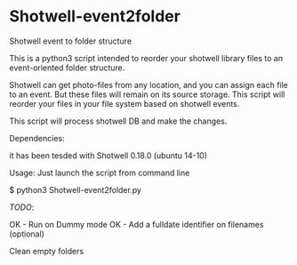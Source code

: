 # Shotwell-event2folder
Shotwell event to folder structure  

This is a python3 script intended to reorder your shotwell library files to an event-oriented folder structure.  

Shotwell can get photo-files from any location, and you can assign each file to an event. But these files will remain on its source storage.
This script will reorder your files in your file system based on shotwell events.

This script will process shotwell DB and make the changes.

Dependencies:

it has been tesded with Shotwell 0.18.0 (ubuntu 14-10)


Usage:
Just launch the script from command line


$ python3 Shotwell-event2folder.py



_TODO_: 

OK - Run on Dummy mode 
OK - Add a fulldate identifier on filenames   (optional)
 
Clean empty folders